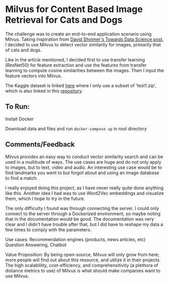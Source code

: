 # Milvus for Content Based Image Retrieval for Cats and Dogs

The challenge was to create an end-to-end application scenario using Milvus. 
Taking inspiration from [David Shvimer's Towards Data Science post](https://towardsdatascience.com/up-and-running-with-milvus-2466161e8b1f), I decided to use Milvus to detect vector similarity for images, primarily that of cats and dogs.

Like in the article mentioned, I decided first to use transfer learning (ResNet50) for feature extraction and use the features from transfer learning to compute cosine similarities between the images. Then I input the feature vectors into Milvus.

The Kaggle dataset is linked [here](https://www.kaggle.com/c/dogs-vs-cats/data?select=test1.zip) where I only use a subset of 'test1.zip', which is also linked in this [repository](https://github.com/willyiamyu/milvus_cibr/tree/main/notebook/test).

## To Run:
Install Docker

Download data and files and run `docker-compose up` in root directory

## Comments/Feedback
Milvus provides an easy way to conduct vector similarity search and can be used in a multitude of ways. The use cases are huge and do not only apply to images, but to text, video and audio. An interesting use case would be to find landmarks you went to but forgot about and using an image database to find a match.

I really enjoyed doing this project, as I have never really quite done anything like this. Another idea I had was to use Word2Vec embeddings and visualize them, which I hope to try in the future. 

The only difficulty I found was through connecting the server. I could only connect to the server through a Dockerized environment, so maybe noting that in the documentation would be good. The documentation was very clear and I didn't have trouble after that, but I did have to reshape my data a few times to comply with the parameters.

Use cases:
Recommendation engines (products, news articles, etc)
Question Answering, Chatbot

Value Proposition: By being open-source, Milvus will only grow from here; more people will find out about this resource, and utilize it in their projects. The high scalablility, cost-efficiency, and comprehensitivity (a plethora of distance metrics to use) of Milvus is what should make companies want to use Milvus.

